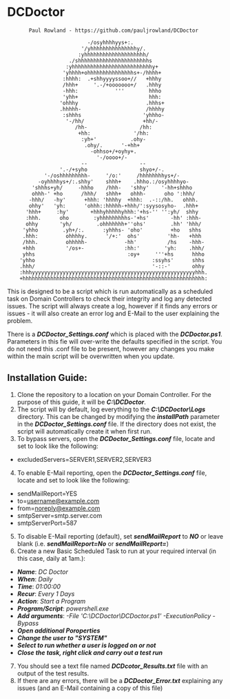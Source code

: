 # **DCDoctor**

           Paul Rowland - https://github.com/pauljrowland/DCDoctor

                              -/osyhhhhyys+:.
                            '/yhhhhhhhhhhhhhhhy/.
                           :yhhhhhhhhhhhhhhhhhhhh/
                        ./shhhhhhhhhhhhhhhhhhhhhhhs
                       :yhhhhhhhhhhhhhhhhhhhhhhhhhhy+
                      'yhhhh+ohhhhhhhhhhhhhhhs+-/hhhh+
                      :hhhh:  .+shhyyyyssoo+//   +hhhy
                      /hhh+     '.-/+ooooooo+/   .hhhy
                      -hhh:            '''        hhho
                      'yhh+                       hhh:
                     'ohhhy                      .hhhs+
                     .hhhhh-                     /hhhhy
                      :shhhs                    'yhhho-
                       '-/hh/                   +hh/-
                          /hh-                 /hh:
                           +hh:              '/hh:
                            :yh+'           .ohy-
                             .ohy/.      '-+hh+
                               -ohhso+/+oyhy+.
                                 '-/oooo+/-
                            --                 --
                     '.-/+syho                 shyo+/-.
                '-/oshhhhhhhhh-     '/o:'     /hhhhhhhhys+/-
              -oyhhhhys+/:.shhy'    shhh+    .hhho.:/osyhhhhyo-
            'shhhs+yh/     -hhho    /hhh-   'shhy'    '-hh+shhho
            ohhh-' +ho      /hhh/   shhh+   ohhh-      oho ':hhh/
           -hhh/   -hy'      +hhh: 'hhhhy  +hhh:  .-::/hh.   ohhh.
           ohhy'   'yh:      'ohhh::hhhhh-+hhh/':syysosyho-  .hhh+
          'hhh+     :hy'       +hhhyhhhhhyhhh:'+hs-'' '':yh/  shhy
          :hhh.      oho        :yhhhhhhhhhs-'+hs'       -hh' :hhh-
          ohhy       'yh/        .ohhhhhhh+''ohs'        .hh' 'hhh/
         'yhho        .yh+/:.      :yhhhs- 'oho'         +ho   shhs
         .hhh:         ohhhhy.      '/+:'  ohs'         'hh-   +hhh
         /hhh.         ohhhhh-            -hh'          /hs    -hhh-
         +hhh          '/os+-             :hh:'        'yh:    .hhh/
         yhhs                              :oy+     '''+hs      hhho
        'yhho                                      :ssyhs'      shhs
        .hhh/                                      '-::-'       ohhy
        :hhhyyyyyyyyyyyyyyyyyyyyyyyyyyyyyyyyyyyyyyyyyyyyyyyyyyyyyhhh.
        +hhhhhhhhhhhhhhhhhhhhhhhhhhhhhhhhhhhhhhhhhhhhhhhhhhhhhhhhhhh: 

This is designed to be a script which is run automatically as a scheduled task on Domain Controllers to check their integrity and log any detected issues.
The script will always create a log, however if it finds any errors or issues - it will also create an error log and E-Mail to the user explaining the problem.

There is a ***DCDoctor_Settings.conf*** which is placed with the ***DCDoctor.ps1***. Parameters in this fie will over-write the defaults specified in the script.
You do not need this .conf file to be present, however any changes you make within the main script will be overwritten when you update.

## Installation Guide:

1) Clone the repository to a location on your Domain Controller. For the purpose of this guide, it will be ***C:\DCDoctor***.
2) The script will by default, log everything to the ***C:\DCDoctor\Logs*** directory. This can be changed by modifying the ***installPath*** parameter in the
   ***DCDoctor_Settings.conf*** file. If the directory does not exist, the script will automatically create it when first run.
3) To bypass servers, open the ***DCDoctor_Settings.conf*** file, locate and set to look like the following:
*  excludedServers=SERVER1,SERVER2,SERVER3
4) To enable E-Mail reporting, open the ***DCDoctor_Settings.conf*** file, locate and set to look like the following:
*  sendMailReport=YES
*  to=username@example.com
*  from=noreply@example.com
*  smtpServer=smtp.server.com
*  smtpServerPort=587
5) To disable E-Mail reporting (default), set ***sendMailReport*** to ***NO*** or leave blank (i.e. ***sendMailReport=No*** or ***sendMailReport=***)
6) Create a new Basic Scheduled Task to run at your required interval (in this case, daily at 1am.):
*  ***Name***: *DC Doctor*
*  ***When***: *Daily*
*  ***Time***: *01:00:00*
*  ***Recur***: *Every 1 Days*
*  ***Action***: *Start a Program*
*  ***Program/Script***: *powershell.exe*
*  ***Add arguments***: *-File 'C:\DCDoctor\DCDoctor.ps1' -ExecutionPolicy -Bypass*
*  ***Open additional Poroperties***
*  ***Change the user to "SYSTEM"***
*  ***Select to run whether a user is logged on or not***
*  ***Close the task, right click and carry out a test run***
7) You should see a text file named ***DCDcotor_Results.txt*** file with an output of the test results.
8) If there are any errors, there will be a ***DCDoctor_Error.txt*** explaining any issues (and an E-Mail containing a copy of this file)
